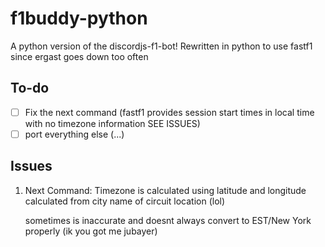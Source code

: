 # f1buddy-python

A python version of the discordjs-f1-bot! 
Rewritten in python to use fastf1 since ergast goes down too often

## To-do

- [ ] Fix the next command (fastf1 provides session start times in local time with no timezone information SEE ISSUES)
- [ ] port everything else (...)

## Issues

1.  Next Command: Timezone is calculated using latitude and longitude calculated from city name of circuit location (lol)

    sometimes is inaccurate and doesnt always convert to EST/New York properly (ik you got me jubayer)